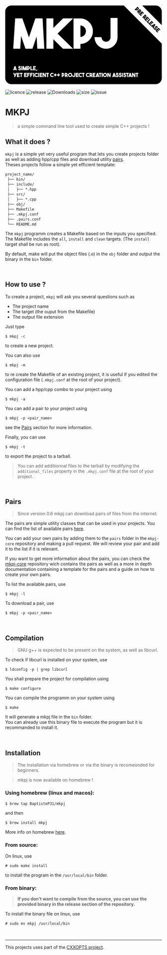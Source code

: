![mkpj](mkpj_768.png)


![licence](https://img.shields.io/github/license/BaptisteP31/mkpj)
![release](https://img.shields.io/github/v/release/BaptisteP31/mkpj?include_prereleases)
![Downloads](https://img.shields.io/github/downloads/BaptisteP31/mkpj/total)
![size](https://img.shields.io/github/languages/code-size/BaptisteP31/mkpj)
![issue](https://img.shields.io/github/issues-raw/BaptisteP31/mkpj)

# MKPJ
> a simple command line tool used to create simple C++ projects !

## What it does ?

`mkpj` is a simple yet very useful program that lets you create projects folder as well as adding hpp/cpp files and download utility [pairs](##pairs).  
Theses projects follow a simple yet efficient template:

```
project_name/
 ├── bin/
 ├── include/
 │   ├── *.hpp
 ├── src/
 │   ├── *.cpp
 ├── obj/
 ├── Makefile
 ├── .mkpj.conf
 ├── .pairs.conf
 └── README.md
```

The `mkpj` programm creates a Makefile based on the inputs you specified.  
The Makefile includes the `all`, `install` and `clean` targets. (The `install` target shall be run as root).

By default, make will put the object files (.o) in the `obj` folder and output the binary in the `bin` folder.

<br>

## How to use ?

To create a project, `mkpj` will ask you several questions such as
- The project name
- The target (the ouput from the Makefile)
- The output file extension 

Just type
```
$ mkpj -c
```
to create a new project.

You can also use
```
$ mkpj -m
```
to re create the Makefile of an existing project, it is useful if you edited the configuration file (`.mkpj.conf` at the root of your project).

You can add a hpp/cpp combo to your project using
```
$ mkpj -a
```

You can add a pair to your project using
```
$ mkpj -p <pair_name>
```
see the [Pairs](##pairs) section for more information.

Finally, you can use
```
$ mkpj -t
```
to export the project to a tarball.
> You can add additionnal files to the tarball by modifying the `additional_files` property in the `.mkpj.conf` file at the root of your project.

<br>

## Pairs
> Since version 0.6 mkpj can download pairs of files from the internet.  

The pairs are simple utility classes that can be used in your projects.
You can find the list of available pairs [here](https://github.com/BaptisteP31/mkpj-core/tree/main/pairs).  

You can add your own pairs by adding them to the `pairs` folder in the `mkpj-core` repository and making a pull request. We will review your pair and add it to the list if it is relevant.

If you want to get more information about the pairs, you can check the [mkpj-core](https://github.com/BaptisteP31/mkpj-core) repository wich contains the pairs as well as a more in depth documentation containing a template for the pairs and a guide on how to create your own pairs.  

To list the available pairs, use
```
$ mkpj -l
```

To download a pair, use
```
$ mkpj -p <pair_name>
```

<br>

## Compilation
> GNU g++ is expected to be present on the system, as well as libcurl.  


To check if libcurl is installed on your system, use
```
$ ldconfig -p | grep libcurl
```

You shall prepare the project for compilation using
```
$ make configure
```

You can compile the programm on your system using
```
$ make
```
It will generate a mkpj file in the `bin` folder.  
You can already use this binary file to execute the program but it is recommanded to install it.  

<br>

## Installation

> The installation via homebrew or via the binary is recomeùnded for beginners.

> mkpj is now available on homebrew !
### Using homebrew (linux and macos):
```
$ brew tap BaptisteP31/mkpj
```
and then
```
$ brew install mkpj
```
More info on homebrew [here](https://brew.sh/).

### From source:  
On linux, use
```
# sudo make install
```
to install the program in the `/usr/local/bin` folder.

### From binary:
> **If you don't want to compile from the source, you can use the provided binary in the release section of the repository.**  

To install the binary file on linux, use
```
# sudo mv mkpj /usr/local/bin
```

<br>

---
This projects uses part of the [CXXOPTS project](https://github.com/jarro2783/cxxopts).
